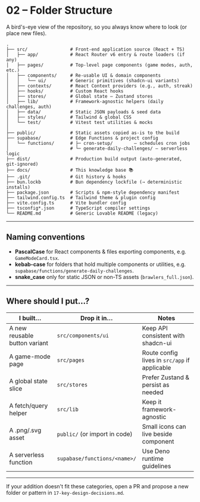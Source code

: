 # 02 – Folder Structure

A bird's-eye view of the repository, so you always know where to look (or place
new files).

```
.
├── src/                # Front-end application source (React + TS)
│   ├── app/            # React Router v6 entry & route loaders (if any)
│   ├── pages/          # Top-level page components (game modes, auth, etc.)
│   ├── components/     # Re-usable UI & domain components
│   │   └── ui/         # Generic primitives (shadcn-ui variants)
│   ├── contexts/       # React Context providers (e.g., auth, streak)
│   ├── hooks/          # Custom React hooks
│   ├── stores/         # Global state – Zustand stores
│   ├── lib/            # Framework-agnostic helpers (daily challenges, auth)
│   ├── data/           # Static JSON payloads & seed data
│   ├── styles/         # Tailwind & global CSS
│   └── test/           # Vitest test utilities & mocks
│
├── public/             # Static assets copied as-is to the build
├── supabase/           # Edge Functions & project config
│   └── functions/      # ├─ cron-setup/        – schedules cron jobs
│                       # └─ generate-daily-challenges/ – serverless logic
├── dist/               # Production build output (auto-generated, git-ignored)
├── docs/               # This knowledge base 📚
├── .git/               # Git history & hooks
├── bun.lockb           # Bun dependency lockfile (⇢ deterministic installs)
├── package.json        # Scripts & npm-style dependency manifest
├── tailwind.config.ts  # Tailwind theme & plugin config
├── vite.config.ts      # Vite bundler config
├── tsconfig*.json      # TypeScript compiler settings
└── README.md           # Generic Lovable README (legacy)
```

---

## Naming conventions

* **PascalCase** for React components & files exporting components, e.g.
  `GameModeCard.tsx`.
* **kebab-case** for folders that hold multiple components or utilities,
  e.g. `supabase/functions/generate-daily-challenges`.
* **snake_case** only for static JSON or non-TS assets (`brawlers_full.json`).

---

## Where should I put…?

| I built…                       | Drop it in…                          | Notes |
| ------------------------------- | ------------------------------------- | ----- |
| A new reusable button variant   | `src/components/ui`                   | Keep API consistent with shadcn-ui |
| A game-mode page               | `src/pages`                           | Route config lives in `src/app` if applicable |
| A global state slice           | `src/stores`                          | Prefer Zustand & persist as needed |
| A fetch/query helper           | `src/lib`                             | Keep it framework-agnostic |
| A .png/.svg asset              | `public/` (or import in code)         | Small icons can live beside component |
| A serverless function          | `supabase/functions/<name>/`          | Use Deno runtime guidelines |

---

If your addition doesn't fit these categories, open a PR and propose a new
folder or pattern in `17-key-design-decisions.md`. 